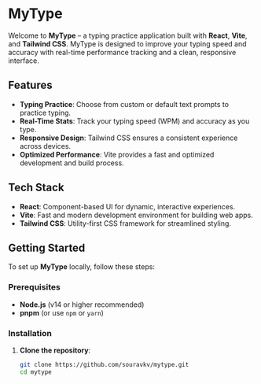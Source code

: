 # MyType

Welcome to **MyType** – a typing practice application built with **React**, **Vite**, and **Tailwind CSS**. MyType is designed to improve your typing speed and accuracy with real-time performance tracking and a clean, responsive interface.

## Features

- **Typing Practice**: Choose from custom or default text prompts to practice typing.
- **Real-Time Stats**: Track your typing speed (WPM) and accuracy as you type.
- **Responsive Design**: Tailwind CSS ensures a consistent experience across devices.
- **Optimized Performance**: Vite provides a fast and optimized development and build process.

## Tech Stack

- **React**: Component-based UI for dynamic, interactive experiences.
- **Vite**: Fast and modern development environment for building web apps.
- **Tailwind CSS**: Utility-first CSS framework for streamlined styling.

## Getting Started

To set up **MyType** locally, follow these steps:

### Prerequisites

- **Node.js** (v14 or higher recommended)
- **pnpm** (or use `npm` or `yarn`)

### Installation

1. **Clone the repository**:
   ```bash
   git clone https://github.com/souravkv/mytype.git
   cd mytype
